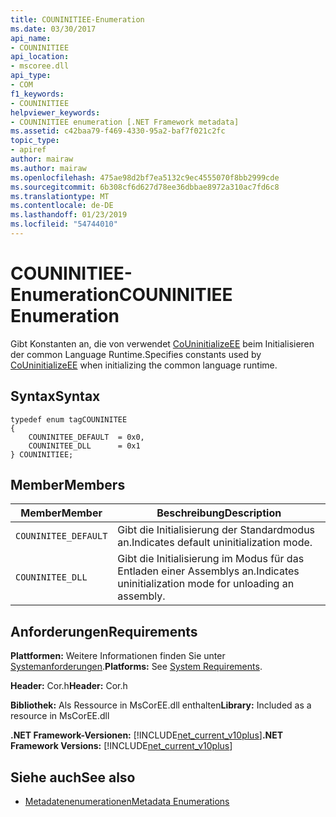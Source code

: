 ```yaml
---
title: COUNINITIEE-Enumeration
ms.date: 03/30/2017
api_name:
- COUNINITIEE
api_location:
- mscoree.dll
api_type:
- COM
f1_keywords:
- COUNINITIEE
helpviewer_keywords:
- COUNINITIEE enumeration [.NET Framework metadata]
ms.assetid: c42baa79-f469-4330-95a2-baf7f021c2fc
topic_type:
- apiref
author: mairaw
ms.author: mairaw
ms.openlocfilehash: 475ae98d2bf7ea5132c9ec4555070f8bb2999cde
ms.sourcegitcommit: 6b308cf6d627d78ee36dbbae8972a310ac7fd6c8
ms.translationtype: MT
ms.contentlocale: de-DE
ms.lasthandoff: 01/23/2019
ms.locfileid: "54744010"
---
```

# <a name="couninitiee-enumeration"></a><span data-ttu-id="153c4-102">COUNINITIEE-Enumeration</span><span class="sxs-lookup"><span data-stu-id="153c4-102">COUNINITIEE Enumeration</span></span>
<span data-ttu-id="153c4-103">Gibt Konstanten an, die von verwendet [CoUninitializeEE](../../../../docs/framework/unmanaged-api/hosting/couninitializeee-function.md) beim Initialisieren der common Language Runtime.</span><span class="sxs-lookup"><span data-stu-id="153c4-103">Specifies constants used by [CoUninitializeEE](../../../../docs/framework/unmanaged-api/hosting/couninitializeee-function.md) when initializing the common language runtime.</span></span>  
  
## <a name="syntax"></a><span data-ttu-id="153c4-104">Syntax</span><span class="sxs-lookup"><span data-stu-id="153c4-104">Syntax</span></span>  
  
```  
typedef enum tagCOUNINITEE  
{  
    COUNINITEE_DEFAULT  = 0x0,   
    COUNINITEE_DLL      = 0x1  
} COUNINITIEE;  
```  
  
## <a name="members"></a><span data-ttu-id="153c4-105">Member</span><span class="sxs-lookup"><span data-stu-id="153c4-105">Members</span></span>  
  
|<span data-ttu-id="153c4-106">Member</span><span class="sxs-lookup"><span data-stu-id="153c4-106">Member</span></span>|<span data-ttu-id="153c4-107">Beschreibung</span><span class="sxs-lookup"><span data-stu-id="153c4-107">Description</span></span>|  
|------------|-----------------|  
|`COUNINITEE_DEFAULT`|<span data-ttu-id="153c4-108">Gibt die Initialisierung der Standardmodus an.</span><span class="sxs-lookup"><span data-stu-id="153c4-108">Indicates default uninitialization mode.</span></span>|  
|`COUNINITEE_DLL`|<span data-ttu-id="153c4-109">Gibt die Initialisierung im Modus für das Entladen einer Assemblys an.</span><span class="sxs-lookup"><span data-stu-id="153c4-109">Indicates uninitialization mode for unloading an assembly.</span></span>|  
  
## <a name="requirements"></a><span data-ttu-id="153c4-110">Anforderungen</span><span class="sxs-lookup"><span data-stu-id="153c4-110">Requirements</span></span>  
 <span data-ttu-id="153c4-111">**Plattformen:** Weitere Informationen finden Sie unter [Systemanforderungen](../../../../docs/framework/get-started/system-requirements.md).</span><span class="sxs-lookup"><span data-stu-id="153c4-111">**Platforms:** See [System Requirements](../../../../docs/framework/get-started/system-requirements.md).</span></span>  
  
 <span data-ttu-id="153c4-112">**Header:** Cor.h</span><span class="sxs-lookup"><span data-stu-id="153c4-112">**Header:** Cor.h</span></span>  
  
 <span data-ttu-id="153c4-113">**Bibliothek:** Als Ressource in MsCorEE.dll enthalten</span><span class="sxs-lookup"><span data-stu-id="153c4-113">**Library:** Included as a resource in MsCorEE.dll</span></span>  
  
 <span data-ttu-id="153c4-114">**.NET Framework-Versionen:** [!INCLUDE[net_current_v10plus](../../../../includes/net-current-v10plus-md.md)]</span><span class="sxs-lookup"><span data-stu-id="153c4-114">**.NET Framework Versions:** [!INCLUDE[net_current_v10plus](../../../../includes/net-current-v10plus-md.md)]</span></span>  
  
## <a name="see-also"></a><span data-ttu-id="153c4-115">Siehe auch</span><span class="sxs-lookup"><span data-stu-id="153c4-115">See also</span></span>
- [<span data-ttu-id="153c4-116">Metadatenenumerationen</span><span class="sxs-lookup"><span data-stu-id="153c4-116">Metadata Enumerations</span></span>](../../../../docs/framework/unmanaged-api/metadata/metadata-enumerations.md)
